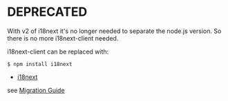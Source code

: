 # DEPRECATED

With v2 of i18next it's no longer needed to separate the node.js version. So there is no more i18next-client needed.

i18next-client can be replaced with:

```
$ npm install i18next
```

- [i18next](https://github.com/i18next/i18next)

see [Migration Guide](http://i18next.com/docs/migration/)
